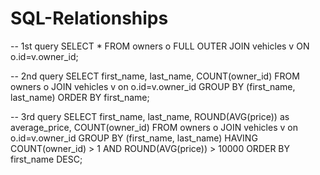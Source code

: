 # SQL-Relationships

-- 1st query
SELECT * FROM owners o
     FULL OUTER JOIN vehicles v
          ON o.id=v.owner_id;

-- 2nd query
SELECT first_name, last_name,
     COUNT(owner_id) FROM owners o
     JOIN vehicles v on o.id=v.owner_id
     GROUP BY (first_name, last_name)
ORDER BY first_name;

-- 3rd query
SELECT
     first_name, last_name,
     ROUND(AVG(price)) as average_price,
     COUNT(owner_id)
FROM owners o
JOIN vehicles v on o.id=v.owner_id
GROUP BY
     (first_name, last_name)
HAVING
     COUNT(owner_id) > 1 AND ROUND(AVG(price)) > 10000
ORDER BY first_name DESC;
